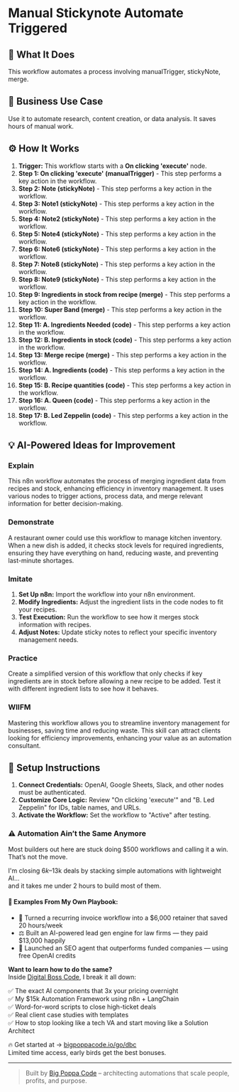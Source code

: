 # Manual Stickynote Automate Triggered

## 🚀 What It Does
This workflow automates a process involving manualTrigger, stickyNote, merge.

## 💼 Business Use Case
Use it to automate research, content creation, or data analysis. It saves hours of manual work.

## ⚙️ How It Works
1.  **Trigger:** This workflow starts with a **On clicking 'execute'** node.
2. **Step 1: On clicking 'execute' (manualTrigger)** - This step performs a key action in the workflow.
3. **Step 2: Note (stickyNote)** - This step performs a key action in the workflow.
4. **Step 3: Note1 (stickyNote)** - This step performs a key action in the workflow.
5. **Step 4: Note2 (stickyNote)** - This step performs a key action in the workflow.
6. **Step 5: Note4 (stickyNote)** - This step performs a key action in the workflow.
7. **Step 6: Note6 (stickyNote)** - This step performs a key action in the workflow.
8. **Step 7: Note8 (stickyNote)** - This step performs a key action in the workflow.
9. **Step 8: Note9 (stickyNote)** - This step performs a key action in the workflow.
10. **Step 9: Ingredients in stock from recipe (merge)** - This step performs a key action in the workflow.
11. **Step 10: Super Band (merge)** - This step performs a key action in the workflow.
12. **Step 11: A. Ingredients Needed (code)** - This step performs a key action in the workflow.
13. **Step 12: B. Ingredients in stock (code)** - This step performs a key action in the workflow.
14. **Step 13: Merge recipe (merge)** - This step performs a key action in the workflow.
15. **Step 14: A. Ingredients (code)** - This step performs a key action in the workflow.
16. **Step 15: B. Recipe quantities (code)** - This step performs a key action in the workflow.
17. **Step 16: A. Queen (code)** - This step performs a key action in the workflow.
18. **Step 17: B. Led Zeppelin (code)** - This step performs a key action in the workflow.

## 💡 AI-Powered Ideas for Improvement
### Explain
This n8n workflow automates the process of merging ingredient data from recipes and stock, enhancing efficiency in inventory management. It uses various nodes to trigger actions, process data, and merge relevant information for better decision-making.

### Demonstrate
A restaurant owner could use this workflow to manage kitchen inventory. When a new dish is added, it checks stock levels for required ingredients, ensuring they have everything on hand, reducing waste, and preventing last-minute shortages.

### Imitate
1. **Set Up n8n:** Import the workflow into your n8n environment.
2. **Modify Ingredients:** Adjust the ingredient lists in the code nodes to fit your recipes.
3. **Test Execution:** Run the workflow to see how it merges stock information with recipes.
4. **Adjust Notes:** Update sticky notes to reflect your specific inventory management needs.

### Practice
Create a simplified version of this workflow that only checks if key ingredients are in stock before allowing a new recipe to be added. Test it with different ingredient lists to see how it behaves.

### WIIFM
Mastering this workflow allows you to streamline inventory management for businesses, saving time and reducing waste. This skill can attract clients looking for efficiency improvements, enhancing your value as an automation consultant.

## 🔧 Setup Instructions
1. **Connect Credentials:** OpenAI, Google Sheets, Slack, and other nodes must be authenticated.
2. **Customize Core Logic:** Review "On clicking 'execute'" and "B. Led Zeppelin" for IDs, table names, and URLs.
3. **Activate the Workflow:** Set the workflow to "Active" after testing.

### ⚠️ Automation Ain’t the Same Anymore

Most builders out here are stuck doing $500 workflows and calling it a win.  
That’s not the move.  

I'm closing $6k–$13k deals by stacking simple automations with lightweight AI...  
and it takes me under 2 hours to build most of them.

#### 🧠 Examples From My Own Playbook:
- 🔁 Turned a recurring invoice workflow into a $6,000 retainer that saved 20 hours/week  
- ⚖️ Built an AI-powered lead gen engine for law firms — they paid $13,000 happily  
- 🚀 Launched an SEO agent that outperforms funded companies — using free OpenAI credits  

**Want to learn how to do the same?**  
Inside [Digital Boss Code](https://bigpoppacode.io/go/dbc), I break it all down:

✅ The exact AI components that 3x your pricing overnight  
✅ My $15k Automation Framework using n8n + LangChain  
✅ Word-for-word scripts to close high-ticket deals  
✅ Real client case studies with templates  
✅ How to stop looking like a tech VA and start moving like a Solution Architect  

🔥 Get started at → [bigpoppacode.io/go/dbc](https://bigpoppacode.io/go/dbc)  
Limited time access, early birds get the best bonuses.

---
> Built by [Big Poppa Code](https://bigpoppacode.io) – architecting automations that scale people, profits, and purpose.
